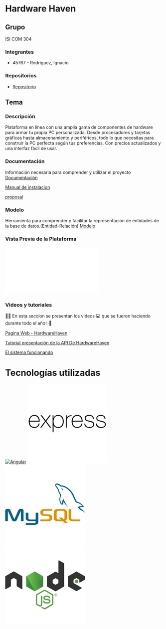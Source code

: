 # Hardware Haven

## Grupo
ISI COM 304 
### Integrantes 
* 45767 - Rodriguez, Ignacio

### Repositorios
* [Repositorio](https://github.com/jcaldani/DSW-2024-Hardware-Haven.git)
  
## Tema
### Descripción
Plataforma en línea con una amplia gama de componentes de hardware para armar tu propia PC personalizada. Desde procesadores y tarjetas gráficas hasta almacenamiento y periféricos, todo lo que necesitas para construir la PC perfecta según tus preferencias. Con precios actualizados y una interfaz fácil de usar.

### Documentación
Información necesaria para comprender y utilizar el proyecto 
[Documentación](https://github.com/jcaldani/DSW-2024-Hardware-Haven/blob/main/Documentation/Hardware%20Haven.pdf) 

[Manual de instalacion](https://docs.google.com/document/d/1_eQn-Gqp4FpEjdMTiy8YjeLA0bVeW9VaLx_VXB20h90/edit?usp=sharing)

[proposal](https://github.com/Xraidth/HardwareHaven/blob/main/proposal.md)

### Modelo
Herramienta para comprender y facilitar la representación de entidades de la base de datos.​(Entidad-Relación)
[Modelo](https://drive.google.com/file/d/1lfZbuE-fTsi7OdIdjwb3Q5HKmJMzFImU/view?usp=sharing) 

### Vista Previa de la Plataforma
![Vista previa de Hardware Haven](./preview.md)

### Videos y tutoriales
🎥✨ En esta seccion se presentan los videos 💻 que se fueron haciendo durante todo el año✨🎥

[Pagina Web - HardwareHaven](https://youtu.be/PCefMZShqMk)

[Tutorial presentación de la API De HardwareHaven](https://youtu.be/nn3WUDYC7xk)

[El sistema funcionando](https://www.youtube.com/watch?v=X7Iu7GyENdc)

# Tecnologías utilizadas
[![Angular](https://angular.io/assets/images/logos/angular/angular.svg)](https://angular.io)
[![Express](https://raw.githubusercontent.com/devicons/devicon/master/icons/express/express-original-wordmark.svg)](https://expressjs.com)
[![MySQL](https://raw.githubusercontent.com/devicons/devicon/master/icons/mysql/mysql-original-wordmark.svg)](https://www.mysql.com/)
[![Node.js](https://raw.githubusercontent.com/devicons/devicon/master/icons/nodejs/nodejs-original-wordmark.svg)](https://nodejs.org)





